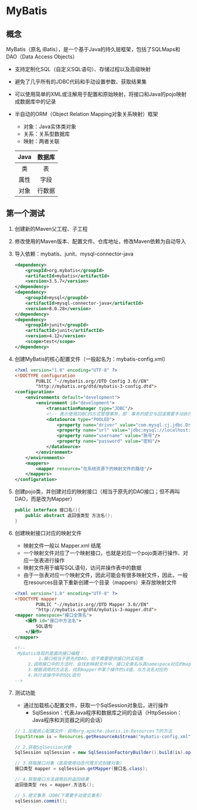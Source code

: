 # MyBatis

## 概念

MyBatis（原名 iBatis），是一个基于Java的持久层框架，包括了SQLMaps和DAO（Data Access Objects）

- 支持定制化SQL（自定义SQL语句）、存储过程以及高级映射

- 避免了几乎所有的JDBC代码和手动设置参数、获取结果集

- 可以使用简单的XML或注解用于配置和原始映射，将接口和Java的pojo映射成数据库中的记录

- 半自动的ORM（Object Relation Mapping对象关系映射）框架

  - 对象：Java实体类对象
  - 关系：关系型数据库
  - 映射：两者关联

  | Java | 数据库 |
  | :--: | :----: |
  |  类  |   表   |
  | 属性 |  字段  |
  | 对象 | 行数据 |

  







## 第一个测试

1. 创建新的Maven父工程、子工程

2. 修改使用的Maven版本、配置文件、仓库地址，修改Maven依赖为自动导入

3. 导入依赖：mybatis、junit、mysql-connector-java

   ```xml
   <dependency>
       <groupId>org.mybatis</groupId>
       <artifactId>mybatis</artifactId>
       <version>3.5.7</version>
   </dependency>
   <dependency>
       <groupId>mysql</groupId>
       <artifactId>mysql-connector-java</artifactId>
       <version>8.0.28</version>
   </dependency>
   <dependency>
       <groupId>junit</groupId>
       <artifactId>junit</artifactId>
       <version>4.12</version>
       <scope>test</scope>
   </dependency>
   ```

4. 创建MyBatis的核心配置文件（一般起名为：mybatis-config.xml）

   ```xml
   <?xml version="1.0" encoding="UTF-8" ?>
   <!DOCTYPE configuration
           PUBLIC "-//mybatis.org//DTD Config 3.0//EN"
           "http://mybatis.org/dtd/mybatis-3-config.dtd">
   <configuration>
       <environments default="development">
           <environment id="development">
               <transactionManager type="JDBC"/>	
               <!-- 表示使用JDBC的方式管理事务，即：事务的提交与回滚需要手动执行 -->
               <dataSource type="POOLED">
                   <property name="driver" value="com.mysql.cj.jdbc.Driver"/>
                   <property name="url" value="jdbc:mysql://localhost:3306/数据库名"/>
                   <property name="username" value="账号"/>
                   <property name="password" value="密码"/>
               </dataSource>
           </environment>
       </environments>
       <mappers>
           <mapper resource="在系统资源下的映射文件的路径"/>
       </mappers>
   </configuration>
   ```

5. 创建pojo类，并创建对应的映射接口（相当于原先的DAO接口；但不再叫DAO，而是改为Mapper）

   ```java
   public interface 接口名(){
       public abstract 返回值类型 方法名();
   }
   ```

6. 创建映射接口对应的映射文件

   - 映射文件一般以 Mapper.xml 结尾
   - 一个映射文件对应了一个映射接口，也就是对应一个pojo类进行操作、对应一张表进行操作
   - 映射文件用于编写SQL语句，访问并操作表中的数据
   - 由于一张表对应一个映射文件，因此可能会有很多映射文件，因此，一般在resources目录下重新创建一个目录（mappers）来存放映射文件

   ```xml
   <?xml version="1.0" encoding="UTF-8" ?>
   <!DOCTYPE mapper
           PUBLIC "-//mybatis.org//DTD Mapper 3.0//EN"
           "http://mybatis.org/dtd/mybatis-3-mapper.dtd">
   <mapper namespace="接口全类名">
       <操作 id="接口中方法名">
           SQL语句
       </操作>
   </mapper>
   
   <!-- 
   	MyBatis体现的是面向接口编程：
    		1.接口相当于原先的DAO，但不需要提供接口的实现类
   		2.调用接口中的方法时，会找到映射文件中，接口全类名与其namespace对应的mapper
   		3.根据调用的方法名，找到mapper中某个操作的id值，与方法名对应的
   		4.执行该操作中的SQL语句
   -->
   ```

7. 测试功能

   - 通过加载核心配置文件，获取一个SqlSession对象后，进行操作
     - SqlSession：代表Java程序和数据库之间的会话（HttpSession：Java程序和浏览器之间的会话）

   ```java
   // 1.加载核心配置文件：调用org.apache.ibatis.io.Resources下的方法
   InputStream is = Resources.getResourceAsStream("mybatis-config.xml");
   
   // 2.获取SqlSession对象
   SqlSession sqlSession = new SqlSessionFactoryBuilder().build(is).openSession();
   
   // 3.获取接口对象（底层使用动态代理方式创建对象）
   接口类型 mapper = sqlSession.getMapper(接口名.class);
   
   // 4.获取接口方法调用后的返回结果
   返回值类型 res = mapper.方法名();
   
   // 5.提交事务（JDBC下需要手动提交事务）
   sqlSession.commit();
   ```

   